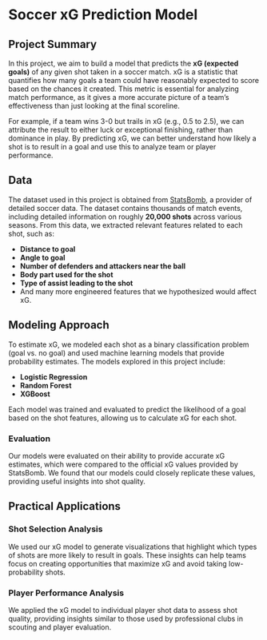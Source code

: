 # Soccer xG Prediction Model

## Project Summary
In this project, we aim to build a model that predicts the **xG (expected goals)** of any given shot taken in a soccer match. xG is a statistic that quantifies how many goals a team could have reasonably expected to score based on the chances it created. This metric is essential for analyzing match performance, as it gives a more accurate picture of a team’s effectiveness than just looking at the final scoreline.

For example, if a team wins 3-0 but trails in xG (e.g., 0.5 to 2.5), we can attribute the result to either luck or exceptional finishing, rather than dominance in play. By predicting xG, we can better understand how likely a shot is to result in a goal and use this to analyze team or player performance.

## Data
The dataset used in this project is obtained from [StatsBomb](https://statsbomb.com/), a provider of detailed soccer data. The dataset contains thousands of match events, including detailed information on roughly **20,000 shots** across various seasons. From this data, we extracted relevant features related to each shot, such as:

- **Distance to goal**
- **Angle to goal**
- **Number of defenders and attackers near the ball**
- **Body part used for the shot**
- **Type of assist leading to the shot**
- And many more engineered features that we hypothesized would affect xG.

## Modeling Approach
To estimate xG, we modeled each shot as a binary classification problem (goal vs. no goal) and used machine learning models that provide probability estimates. The models explored in this project include:

- **Logistic Regression**
- **Random Forest**
- **XGBoost**

Each model was trained and evaluated to predict the likelihood of a goal based on the shot features, allowing us to calculate xG for each shot.

### Evaluation
Our models were evaluated on their ability to provide accurate xG estimates, which were compared to the official xG values provided by StatsBomb. We found that our models could closely replicate these values, providing useful insights into shot quality.

## Practical Applications

### Shot Selection Analysis
We used our xG model to generate visualizations that highlight which types of shots are more likely to result in goals. These insights can help teams focus on creating opportunities that maximize xG and avoid taking low-probability shots.

### Player Performance Analysis
We applied the xG model to individual player shot data to assess shot quality, providing insights similar to those used by professional clubs in scouting and player evaluation.



